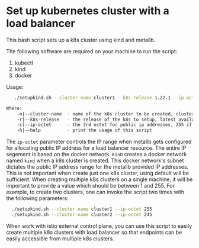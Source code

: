 
# Set up kubernetes cluster with a load balancer

This bash script sets up a k8s cluster using kind and metallb.

The following software are required on your machine to run the script:
  1. kubectl
  2. kind
  3. docker

Usage:

```bash
   ./setupkind.sh --cluster-name cluster1 --k8s-release 1.22.1 --ip-octet 255

Where:
    -n|--cluster-name  - name of the k8s cluster to be created, cluster1 will be used if not given
    -r|--k8s-release   - the release of the k8s to setup, latest available if not given
    -s|--ip-octet      - the 3rd octet for public ip addresses, 255 if not given, valid range: 0-255
    -h|--help          - print the usage of this script
```

The `ip-octet` parameter controls the IP range when metallb gets configured for
allocating public IP address for a load balancer resource. The entire IP segement
is based on the docker network. `KinD` creates a docker network named `kind` when
a k8s cluster is created. This docker network's subnet dictates the public IP
address range for the metallb provided IP addresses. This is not important when
create just one k8s cluster, using default will be sufficient. When creating multiple
k8s clusters on a single machine, it will be important to provide a value which
should be between 1 and 255. For example, to create two clusters, one can invoke
the script two times with the following parameters:

```bash
  ./setupkind.sh --cluster-name cluster1 --ip-octet 255
  ./setupkind.sh --cluster-name cluster2 --ip-octet 245
```

When work with istio external control plane, you can use this script to easily
create multiple k8s clusters with load balancer so that endpoints can be easily
accessible from multiple k8s clusters.
